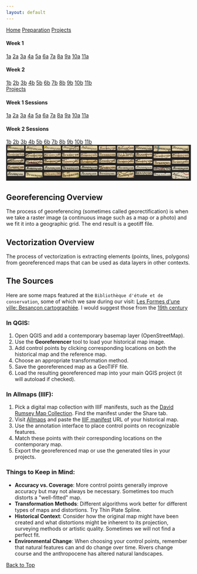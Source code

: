 ```yaml
---
layout: default
---
```


<a name="top"></a>

<div class="session-nav-sidebar">
  <a href="./index.html" class="session-nav-home">Home</a>
  <a href="./workshop-prep.html" class="session-nav-prep">Preparation</a>
  <a href="./projects25.html" class="session-nav-proj">Projects</a>
  
  <div class="session-nav-week">
    <h4>Week 1</h4>
    <a href="./index.html#1a-introduction-to-spatial-humanities" class="session-nav-button">1a</a>
    <a href="./index.html#2a-modeling-spatial-data-for-the-humanities" class="session-nav-button">2a</a>
    <a href="./index.html#3a-critical-review-of-projects" class="session-nav-button">3a</a>
    <a href="./index.html#4a-semantic-annotation-with-recogito-and-visualizing-spatial-data-with-kepler" class="session-nav-button">4a</a>
    <a href="./index.html#5a-github-github-desktop-markdown-and-github-pages" class="session-nav-button">5a</a>
    <a href="./index.html#6a-github-github-desktop-markdown-and-github-pages-continued" class="session-nav-button">6a</a>
    <a href="./index.html#7a-map-visualization" class="session-nav-button">7a</a>
    <a href="./index.html#8a-intro-to-qgis" class="session-nav-button">8a</a>
    <a href="./index.html#9a-intro-to-qgis-continued" class="session-nav-button">9a</a>
    <a href="./index.html#10a-visit-to-bibliothèque-détude-et-de-conservation" class="session-nav-button">10a</a>
    <a href="./index.html#11a-agent-based-recoding-of-maps" class="session-nav-button">11a</a>
  </div>
  
  <div class="session-nav-week">
    <h4>Week 2</h4>
    <a href="./index.html#1b-recap-and-osm" class="session-nav-button">1b</a>
    <a href="./index.html#2b-querying-osm" class="session-nav-button">2b</a>
    <a href="./index.html#3b-working-with-printed-historical-collections" class="session-nav-button">3b</a>
    <a href="./index.html#4b-georeferencinggeorectification" class="session-nav-button">4b</a>
    <a href="./index.html#5b-vectorization-of-geotiffs" class="session-nav-button">5b</a>
    <a href="./index.html#6b-mapping-in-an-ide" class="session-nav-button">6b</a>
    <a href="./index.html#7b-xxxx" class="session-nav-button">7b</a>
    <a href="./index.html#8b" class="session-nav-button">8b</a>
    <a href="./index.html#9b-xxxx" class="session-nav-button">9b</a>
    <a href="./index.html#10b-xxxx" class="session-nav-button">10b</a>
    <a href="./index.html#11b-xxxx" class="session-nav-button">11b</a>
  </div>
</div>

<div class="session-nav-mobile">
  <a href="./projects25.html" class="session-nav-mobile-proj">Projects</a>
  <div class="session-nav-mobile-week">
    <h4>Week 1 Sessions</h4>
    <div class="session-nav-mobile-buttons">
      <a href="./index.html#1a-introduction-to-spatial-humanities" class="session-nav-mobile-button">1a</a>
      <a href="./index.html#2a-modeling-spatial-data-for-the-humanities" class="session-nav-mobile-button">2a</a>
      <a href="./index.html#3a-critical-review-of-projects" class="session-nav-mobile-button">3a</a>
      <a href="./index.html#4a-semantic-annotation-with-recogito-and-visualizing-spatial-data-with-kepler" class="session-nav-mobile-button">4a</a>
      <a href="./index.html#5a-github-github-desktop-markdown-and-github-pages" class="session-nav-mobile-button">5a</a>
      <a href="./index.html#6a-github-github-desktop-markdown-and-github-pages-continued" class="session-nav-mobile-button">6a</a>
      <a href="./index.html#7a-map-visualization" class="session-nav-mobile-button">7a</a>
      <a href="./index.html#8a-intro-to-qgis" class="session-nav-mobile-button">8a</a>
      <a href="./index.html#9a-intro-to-qgis-continued" class="session-nav-mobile-button">9a</a>
      <a href="./index.html#10a-visit-to-bibliothèque-détude-et-de-conservation" class="session-nav-mobile-button">10a</a>
      <a href="./index.html#11a-agent-based-recoding-of-maps" class="session-nav-mobile-button">11a</a>
    </div>
  </div>
  
  <div class="session-nav-mobile-week">
    <h4>Week 2 Sessions</h4>
    <div class="session-nav-mobile-buttons">
      <a href="./index.html#1b-recap-and-osm" class="session-nav-mobile-button">1b</a>
      <a href="./index.html#2b-querying-osm" class="session-nav-mobile-button">2b</a>
      <a href="./index.html#3b-working-with-printed-historical-collections" class="session-nav-mobile-button">3b</a>
      <a href="./index.html#4b-georeferencinggeorectification" class="session-nav-mobile-button">4b</a>
      <a href="./index.html#5b-vectorization-of-geotiffs" class="session-nav-mobile-button">5b</a>
      <a href="./index.html#6b-mapping-in-an-ide" class="session-nav-mobile-button">6b</a>
      <a href="./index.html#7b-xxxx" class="session-nav-mobile-button">7b</a>
      <a href="./index.html#8b" class="session-nav-mobile-button">8b</a>
      <a href="./index.html#9b-xxxx" class="session-nav-mobile-button">9b</a>
      <a href="./index.html#10b-xxxx" class="session-nav-mobile-button">10b</a>
      <a href="./index.html#11b-xxxx" class="session-nav-mobile-button">11b</a>
    </div>
  </div>
</div>

<img src="assets/Besancon-tfm.jpg" style="zoom:100%;">

## Georeferencing Overview

The process of georeferencing (sometimes called georectification) is when we take a raster image (a continuous image such as a map or a photo) and we fit it into a geographic grid. The end result is a geotiff file.

## Vectorization Overview

The process of vectorization is extracting elements (points, lines, polygons) from georeferenced maps that can be used as data layers in other contexts.

## The Sources

Here are some maps featured at the `Bibliothèque d'étude et de conservation`, some of which we saw during our visit: [Les Formes d'une ville: Besançon cartographiée](https://memoirevive.besancon.fr/page/les-formes-d-une-ville-besancon-cartographiee). I would suggest those from the [19th century](https://memoirevive.besancon.fr/page/xixe-siecle) 

### In QGIS:

1. Open QGIS and add a contemporary basemap layer (OpenStreetMap).
2. Use the **Georeferencer** tool to load your historical map image.
3. Add control points by clicking corresponding locations on both the historical map and the reference map.
4. Choose an appropriate transformation method.
5. Save the georeferenced map as a GeoTIFF file.
6. Load the resulting georeferenced map into your main QGIS project (it will autoload if checked).


### In Allmaps (IIIF):

1. Pick a digital map collection with IIIF manifests, such as the [David Rumsey Map Collection](https://www.davidrumsey.com). Find the manifest under the Share tab. 
2. Visit [Allmaps](https://allmaps.org/) and paste the [IIIF manifest](https://ronallo.com/iiif-workshop/presentation/example-manifests.html) URL of your historical map.
3. Use the annotation interface to place control points on recognizable features.
4. Match these points with their corresponding locations on the contemporary map.
5. Export the georeferenced map or use the generated tiles in your projects.


### Things to Keep in Mind:

- **Accuracy vs. Coverage**: More control points generally improve accuracy but may not always be necessary. Sometimes too much distorts a "well-fitted" map.
- **Transformation Methods**: Different algorithms work better for different types of maps and distortions. Try Thin Plate Spline.
- **Historical Context**: Consider how the original map might have been created and what distortions might be inherent to its projection, surveying methods or artistic quality. Sometimes we will not find a perfect fit.
- **Environmental Change**: When choosing your control points, remember that natural features can and do change over time. Rivers change course and the anthropocene has altered natural landscapes.

<a href="#top" class="back-to-top">Back to Top</a>
